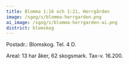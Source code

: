 ```yaml
---
title: Blomma 1:16 och 1:21, Herrgården
image: /sgog/s/blomma-herrgarden.png
ai_image: /sgog/s/blomma-herrgarden-ai.png
district: blomskog
---
```


Postadr.: Blomskog. Tel. 4 D.

Areal: 13 har åker, 62 skogsmark. Tax-v. 16.200.
